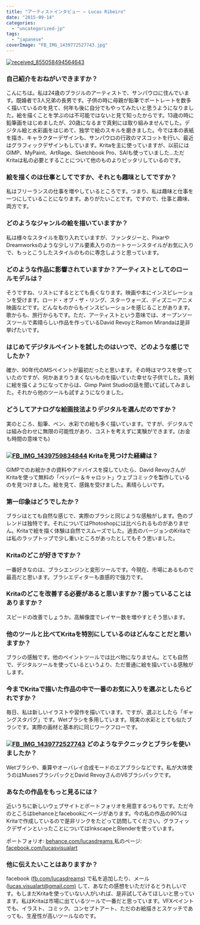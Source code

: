```yaml
---
title: "アーティストインタビュー – Lucas Ribeiro"
date: "2015-09-14"
categories: 
  - "uncategorized-jp"
tags: 
  - "japanese"
coverImage: "FB_IMG_1439772527743.jpg"
---
```


[![received_855058494564643](/images/posts/2015/received_855058494564643.jpeg)](https://krita.org/wp-content/uploads/2015/09/received_855058494564643.jpeg)

### 自己紹介をおねがいできますか？

こんにちは。私は24歳のブラジルのアーティストで、サンパウロに住んでいます。既婚者で3人兄弟の長男です。子供の時に母親が鉛筆でポートレートを数多く描いているのを見て、何年も後に自分でもやってみたいと思うようになりました。絵を描くことを学ぶのは不可能ではないと見て知ったからです。13歳の時に鉛筆画をはじめましたが、20歳になるまで真剣には取り組みませんでした。デジタル絵と水彩画をはじめて、独学で絵のスキルを磨きました。今では本の表紙を描き、キャラクターデザインも、サンパウロの行政のマスコットを行い、最近はグラフィックデザインもしています。Kritaを主に使っていますが、以前にはGIMP、MyPaint、ArtRage、Sketchbook Pro、SAIも使っていました…ただKritaは私の必要とすることについて他のものよりピッタリしているのです。

### 絵を描くのは仕事としてですか、それとも趣味としてですか？

私はフリーランスの仕事を増やしているところです。つまり、私は趣味と仕事を一つにしていることになります。ありがたいことです。ですので、仕事と趣味、両方です。

### どのようなジャンルの絵を描いていますか？

私は様々なスタイルを取り入れていますが、ファンタジーと、PixarやDreamworksのような少しリアル要素入りのカートゥーンスタイルがお気に入りで、もっとこうしたスタイルのものに専念しようと思っています。

### どのような作品に影響されていますか？アーティストとしてのロールモデルは？

そうですね、リストにするととても長くなります。映画や本にインスピレーションを受けます。ロード・オブ・ザ・リング、スターウォーズ、ディズニーアニメ映画などです。どんなものからもインスピレーションを感じることがあります。歌からも、旅行からもです。ただ、アーティストという意味では、オープンソースツールで素晴らしい作品を作っているDavid RevoyとRamon Mirandaは是非挙げたいです。

### はじめてデジタルペイントを試したのはいつで、どのような感じでしたか？

確か、90年代のMSペイントが最初だったと思います。その時はマウスを使っていたのですが、何かあまりうまくないものを描いていた幸せな子供でした。真剣に絵を描くようになってからは、Gimp Paint Studioの話を聞いて試してみました。それから他のツールも試すようになりました。

### どうしてアナログな絵画技法よりデジタルを選んだのですか？

実のところ、鉛筆、ペン、水彩での絵も多く描いています。ですが、デジタルでは組み合わせに無限の可能性があり、コストを考えずに実験ができます。(お金も時間の意味でも)

### [![FB_IMG_1439759834844](/images/posts/2015/FB_IMG_1439759834844.jpg)](https://krita.org/wp-content/uploads/2015/09/FB_IMG_1439759834844.jpg) Kritaを見つけた経緯は？

GIMPでのお絵かきの資料やアドバイスを探していたら、David RevoyさんがKritaを使って無料の「ペッパー＆キャロット」ウェブコミックを製作しているのを見つけました。絵を見て、感銘を受けました。素晴らしいです。

### 第一印象はどうでしたか？

ブラシはとても自然な感じで、実際のブラシと同じような感触がします。色のブレンドは独特です。それについてはPhotoshopには比べられるものがありません。Kritaで絵を描く体験は自然でスムーズでした。過去のバージョンのKritaでは私のラップトップで少し重いところがあったとしてもそう思いました。

### Kritaのどこが好きですか？

一番好きなのは、ブラシエンジンと変形ツールです。今現在、市場にあるもので最高だと思います。ブラシエディターも直感的で強力です。

### Kritaのどこを改善する必要があると思いますか？困っていることはありますか？

スピードの改善でしょうか。高解像度でレイヤー数を増やすとそう思います。

### 他のツールと比べてKritaを特別にしているのはどんなことだと思いますか？

ブラシの感触です。他のペイントツールでは比べ物になりません。とても自然で、デジタルツールを使っているというより、ただ普通に絵を描いている感触がします。

### 今までKritaで描いた作品の中で一番のお気に入りを選ぶとしたらどれですか？

毎日、私は新しいイラストや習作を描いています。ですが、選ぶとしたら「ギャングスタパグ」です。Wetブラシを多用しています。現実の水彩ととても似たブラシです。実際の画材と基本的に同じワークフローです。

### [![FB_IMG_1439772527743](/images/posts/2015/FB_IMG_1439772527743.jpg)](https://krita.org/wp-content/uploads/2015/09/FB_IMG_1439772527743.jpg) どのようなテクニックとブラシを使いましたか？

Wetブラシや、乗算やオーバレイ合成モードのエアブラシなどです。私が大体使うのはMusesブラシパックとDavid RevoyさんのV6ブラシパックです。

### あなたの作品をもっと見るには？

近いうちに新しいウェブサイトとポートフォリオを用意するつもりです。ただ今のところはbehanceとfacebookにページがあります。今の私の作品の90%はKritaで作成しているので是非リンクをたどって訪問してください。グラフィックデザインといったことについてはInkscapeとBlenderを使っています。

ポートフォリオ: [behance.com/lucasdreams ](http://behance.com/lucasdreams) 私のページ: [facebook.com/lucasvisualart](http://facebook.com/lucasvisualart)

### 他に伝えたいことはありますか？

facebook ([fb.com/lucasdreams](http://fb.com/lucasdreams)) で私を追加したり、メール ([lucas.visualart@gmail.com)](mailto:lucas.visualart@gmail.com) して、あなたの感想をいただけるとうれしいです。もしまだKritaを使っていない人がいれば、是非試してみてほしいと思っています。私はKritaは市場に出ているツールで一番だと思っています。VFXペイントでも、イラスト、コミック、コンセプトアート、ただのお絵描きとスケッチであっても、生産性が高いツールなのです。
